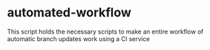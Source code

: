 # automated-workflow
This script holds the necessary scripts to make an entire workflow of automatic branch updates work using a CI service
